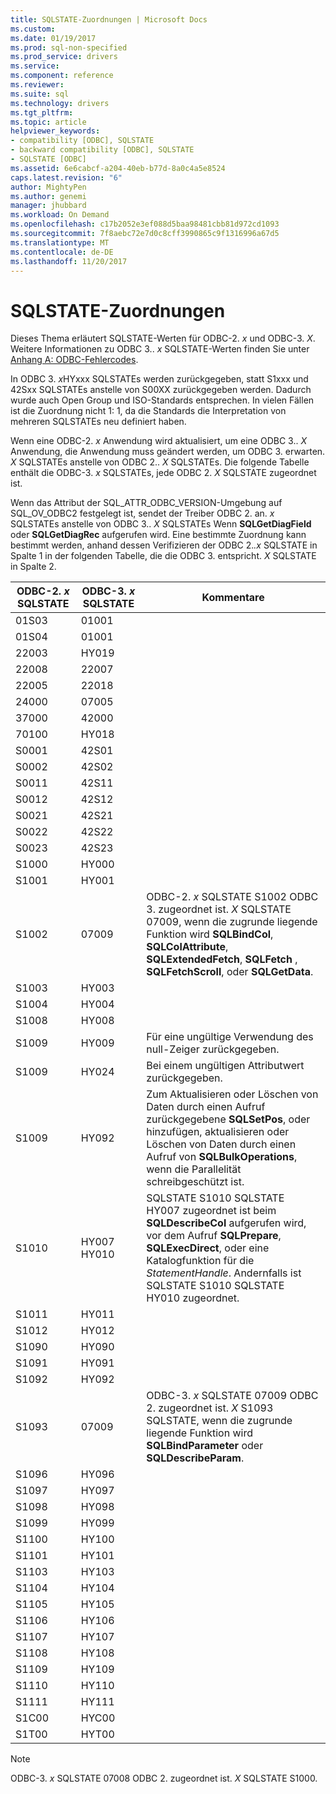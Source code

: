```yaml
---
title: SQLSTATE-Zuordnungen | Microsoft Docs
ms.custom: 
ms.date: 01/19/2017
ms.prod: sql-non-specified
ms.prod_service: drivers
ms.service: 
ms.component: reference
ms.reviewer: 
ms.suite: sql
ms.technology: drivers
ms.tgt_pltfrm: 
ms.topic: article
helpviewer_keywords:
- compatibility [ODBC], SQLSTATE
- backward compatibility [ODBC], SQLSTATE
- SQLSTATE [ODBC]
ms.assetid: 6e6cabcf-a204-40eb-b77d-8a0c4a5e8524
caps.latest.revision: "6"
author: MightyPen
ms.author: genemi
manager: jhubbard
ms.workload: On Demand
ms.openlocfilehash: c17b2052e3ef088d5baa98481cbb81d972cd1093
ms.sourcegitcommit: 7f8aebc72e7d0c8cff3990865c9f1316996a67d5
ms.translationtype: MT
ms.contentlocale: de-DE
ms.lasthandoff: 11/20/2017
---
```

# <a name="sqlstate-mappings"></a>SQLSTATE-Zuordnungen
Dieses Thema erläutert SQLSTATE-Werten für ODBC-2. *x* und ODBC-3. *X*. Weitere Informationen zu ODBC 3.. *x* SQLSTATE-Werten finden Sie unter [Anhang A: ODBC-Fehlercodes](../../../odbc/reference/appendixes/appendix-a-odbc-error-codes.md).  
  
 In ODBC 3. *x*HYxxx SQLSTATEs werden zurückgegeben, statt S1xxx und 42Sxx SQLSTATEs anstelle von S00XX zurückgegeben werden. Dadurch wurde auch Open Group und ISO-Standards entsprechen. In vielen Fällen ist die Zuordnung nicht 1: 1, da die Standards die Interpretation von mehreren SQLSTATEs neu definiert haben.  
  
 Wenn eine ODBC-2. *x* Anwendung wird aktualisiert, um eine ODBC 3.. *X* Anwendung, die Anwendung muss geändert werden, um ODBC 3. erwarten. *X* SQLSTATEs anstelle von ODBC 2.. *X* SQLSTATEs. Die folgende Tabelle enthält die ODBC-3. *x* SQLSTATEs, jede ODBC 2. *X* SQLSTATE zugeordnet ist.  
  
 Wenn das Attribut der SQL_ATTR_ODBC_VERSION-Umgebung auf SQL_OV_ODBC2 festgelegt ist, sendet der Treiber ODBC 2. an. *x* SQLSTATEs anstelle von ODBC 3.. *X* SQLSTATEs Wenn **SQLGetDiagField** oder **SQLGetDiagRec** aufgerufen wird. Eine bestimmte Zuordnung kann bestimmt werden, anhand dessen Verifizieren der ODBC 2.*.x* SQLSTATE in Spalte 1 in der folgenden Tabelle, die die ODBC 3. entspricht. *X* SQLSTATE in Spalte 2.  
  
|ODBC-2. *x* SQLSTATE|ODBC-3. *x* SQLSTATE|Kommentare|  
|-------------------------|-------------------------|--------------|  
|01S03|01001||  
|01S04|01001||  
|22003|HY019||  
|22008|22007||  
|22005|22018||  
|24000|07005||  
|37000|42000||  
|70100|HY018||  
|S0001|42S01||  
|S0002|42S02||  
|S0011|42S11||  
|S0012|42S12||  
|S0021|42S21||  
|S0022|42S22||  
|S0023|42S23||  
|S1000|HY000||  
|S1001|HY001||  
|S1002|07009|ODBC-2. *x* SQLSTATE S1002 ODBC 3. zugeordnet ist. *X* SQLSTATE 07009, wenn die zugrunde liegende Funktion wird **SQLBindCol**, **SQLColAttribute**, **SQLExtendedFetch**, **SQLFetch** , **SQLFetchScroll**, oder **SQLGetData**.|  
|S1003|HY003||  
|S1004|HY004||  
|S1008|HY008||  
|S1009|HY009|Für eine ungültige Verwendung des null-Zeiger zurückgegeben.|  
|S1009|HY024|Bei einem ungültigen Attributwert zurückgegeben.|  
|S1009|HY092|Zum Aktualisieren oder Löschen von Daten durch einen Aufruf zurückgegebene **SQLSetPos**, oder hinzufügen, aktualisieren oder Löschen von Daten durch einen Aufruf von **SQLBulkOperations**, wenn die Parallelität schreibgeschützt ist.|  
|S1010|HY007 HY010|SQLSTATE S1010 SQLSTATE HY007 zugeordnet ist beim **SQLDescribeCol** aufgerufen wird, vor dem Aufruf **SQLPrepare**, **SQLExecDirect**, oder eine Katalogfunktion für die *StatementHandle*. Andernfalls ist SQLSTATE S1010 SQLSTATE HY010 zugeordnet.|  
|S1011|HY011||  
|S1012|HY012||  
|S1090|HY090||  
|S1091|HY091||  
|S1092|HY092||  
|S1093|07009|ODBC-3. *x* SQLSTATE 07009 ODBC 2. zugeordnet ist. *X* S1093 SQLSTATE, wenn die zugrunde liegende Funktion wird **SQLBindParameter** oder **SQLDescribeParam**.|  
|S1096|HY096||  
|S1097|HY097||  
|S1098|HY098||  
|S1099|HY099||  
|S1100|HY100||  
|S1101|HY101||  
|S1103|HY103||  
|S1104|HY104||  
|S1105|HY105||  
|S1106|HY106||  
|S1107|HY107||  
|S1108|HY108||  
|S1109|HY109||  
|S1110|HY110||  
|S1111|HY111||  
|S1C00|HYC00||  
|S1T00|HYT00||  
  
> [!NOTE]  
>  ODBC-3. *x* SQLSTATE 07008 ODBC 2. zugeordnet ist. *X* SQLSTATE S1000.
